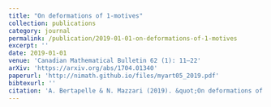 ```yaml
---
title: "On deformations of 1-motives"
collection: publications
category: journal
permalink: /publication/2019-01-01-on-deformations-of-1-motives
excerpt: ''
date: 2019-01-01
venue: 'Canadian Mathematical Bulletin 62 (1): 11–22'
arXiv: 'https://arxiv.org/abs/1704.01340'
paperurl: 'http://nimath.github.io/files/myart05_2019.pdf'
bibtexurl: ''
citation: 'A. Bertapelle & N. Mazzari (2019). &quot;On deformations of 1-motives.&quot; <i>Canadian Mathematical Bulletin</i>, 62 (1), 11–22.'
---
```

